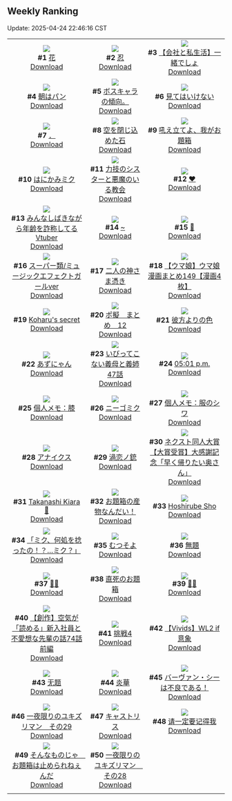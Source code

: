 ## Weekly Ranking
Update: 2025-04-24 22:46:16 CST

|      |      |      |
| :----: | :----: | :----: |
| ![](https://i.pixiv.re/c/240x480/img-master/img/2025/04/18/05/20/04/129421311_p0_master1200.jpg)<br>**#1** [花](https://www.pixiv.net/artworks/129421311)<br>[Download](https://i.pixiv.re/img-original/img/2025/04/18/05/20/04/129421311_p0.jpg) | ![](https://i.pixiv.re/c/240x480/img-master/img/2025/04/18/00/00/16/129414425_p0_master1200.jpg)<br>**#2** [忍](https://www.pixiv.net/artworks/129414425)<br>[Download](https://i.pixiv.re/img-original/img/2025/04/18/00/00/16/129414425_p0.png) | ![](https://i.pixiv.re/c/240x480/img-master/img/2025/04/18/12/00/13/129427307_p0_master1200.jpg)<br>**#3** [【会社と私生活】一緒でしょ](https://www.pixiv.net/artworks/129427307)<br>[Download](https://i.pixiv.re/img-original/img/2025/04/18/12/00/13/129427307_p0.jpg) |
| ![](https://i.pixiv.re/c/240x480/img-master/img/2025/04/18/07/30/02/129423193_p0_master1200.jpg)<br>**#4** [朝はパン](https://www.pixiv.net/artworks/129423193)<br>[Download](https://i.pixiv.re/img-original/img/2025/04/18/07/30/02/129423193_p0.jpg) | ![](https://i.pixiv.re/c/240x480/img-master/img/2025/04/18/03/09/53/129419689_p0_master1200.jpg)<br>**#5** [ボスキャラの傾向。](https://www.pixiv.net/artworks/129419689)<br>[Download](https://i.pixiv.re/img-original/img/2025/04/18/03/09/53/129419689_p0.jpg) | ![](https://i.pixiv.re/c/240x480/img-master/img/2025/04/19/00/24/47/129443243_p0_master1200.jpg)<br>**#6** [見てはいけない](https://www.pixiv.net/artworks/129443243)<br>[Download](https://i.pixiv.re/img-original/img/2025/04/19/00/24/47/129443243_p0.jpg) |
| ![](https://i.pixiv.re/c/240x480/img-master/img/2025/04/18/04/45/31/129414745_p0_master1200.jpg)<br>**#7** [．](https://www.pixiv.net/artworks/129414745)<br>[Download](https://i.pixiv.re/img-original/img/2025/04/18/04/45/31/129414745_p0.png) | ![](https://i.pixiv.re/c/240x480/img-master/img/2025/04/17/00/00/11/129381783_p0_master1200.jpg)<br>**#8** [空を閉じ込めた石](https://www.pixiv.net/artworks/129381783)<br>[Download](https://i.pixiv.re/img-original/img/2025/04/17/00/00/11/129381783_p0.jpg) | ![](https://i.pixiv.re/c/240x480/img-master/img/2025/04/17/12/02/25/129394815_p0_master1200.jpg)<br>**#9** [吼え立てよ、我がお題箱](https://www.pixiv.net/artworks/129394815)<br>[Download](https://i.pixiv.re/img-original/img/2025/04/17/12/02/25/129394815_p0.jpg) |
| ![](https://i.pixiv.re/c/240x480/img-master/img/2025/04/17/00/00/06/129381740_p0_master1200.jpg)<br>**#10** [はにかみミク](https://www.pixiv.net/artworks/129381740)<br>[Download](https://i.pixiv.re/img-original/img/2025/04/17/00/00/06/129381740_p0.png) | ![](https://i.pixiv.re/c/240x480/img-master/img/2025/04/18/18/59/46/129436467_p0_master1200.jpg)<br>**#11** [力技のシスターと悪魔のいる教会](https://www.pixiv.net/artworks/129436467)<br>[Download](https://i.pixiv.re/img-original/img/2025/04/18/18/59/46/129436467_p0.jpg) | ![](https://i.pixiv.re/c/240x480/img-master/img/2025/04/17/00/16/09/129382811_p0_master1200.jpg)<br>**#12** [♥](https://www.pixiv.net/artworks/129382811)<br>[Download](https://i.pixiv.re/img-original/img/2025/04/17/00/16/09/129382811_p0.jpg) |
| ![](https://i.pixiv.re/c/240x480/img-master/img/2025/04/18/21/36/31/129442633_p0_master1200.jpg)<br>**#13** [みんなしばきながら年齢を詐称してるVtuber](https://www.pixiv.net/artworks/129442633)<br>[Download](https://i.pixiv.re/img-original/img/2025/04/18/21/36/31/129442633_p0.png) | ![](https://i.pixiv.re/c/240x480/img-master/img/2025/04/18/00/26/15/129415764_p0_master1200.jpg)<br>**#14** [~](https://www.pixiv.net/artworks/129415764)<br>[Download](https://i.pixiv.re/img-original/img/2025/04/18/00/26/15/129415764_p0.jpg) | ![](https://i.pixiv.re/c/240x480/img-master/img/2025/04/17/17/03/44/129400136_p0_master1200.jpg)<br>**#15** [🌸](https://www.pixiv.net/artworks/129400136)<br>[Download](https://i.pixiv.re/img-original/img/2025/04/17/17/03/44/129400136_p0.png) |
| ![](https://i.pixiv.re/c/240x480/img-master/img/2025/04/18/18/57/40/129436415_p0_master1200.jpg)<br>**#16** [スーパー類/ミュージックエフェクトガールver](https://www.pixiv.net/artworks/129436415)<br>[Download](https://i.pixiv.re/img-original/img/2025/04/18/18/57/40/129436415_p0.jpg) | ![](https://i.pixiv.re/c/240x480/img-master/img/2025/04/19/21/52/08/129481630_p0_master1200.jpg)<br>**#17** [二人の神さま憑き](https://www.pixiv.net/artworks/129481630)<br>[Download](https://i.pixiv.re/img-original/img/2025/04/19/21/52/08/129481630_p0.jpg) | ![](https://i.pixiv.re/c/240x480/img-master/img/2025/04/18/00/00/27/129414499_p0_master1200.jpg)<br>**#18** [【ウマ娘】ウマ娘漫画まとめ149【漫画4枚】](https://www.pixiv.net/artworks/129414499)<br>[Download](https://i.pixiv.re/img-original/img/2025/04/18/00/00/27/129414499_p0.jpg) |
| ![](https://i.pixiv.re/c/240x480/img-master/img/2025/04/18/03/54/32/129420318_p0_master1200.jpg)<br>**#19** [Koharu's secret](https://www.pixiv.net/artworks/129420318)<br>[Download](https://i.pixiv.re/img-original/img/2025/04/18/03/54/32/129420318_p0.jpg) | ![](https://i.pixiv.re/c/240x480/img-master/img/2025/04/17/23/49/20/129413883_p0_master1200.jpg)<br>**#20** [ポ擬　まとめ　12](https://www.pixiv.net/artworks/129413883)<br>[Download](https://i.pixiv.re/img-original/img/2025/04/17/23/49/20/129413883_p0.png) | ![](https://i.pixiv.re/c/240x480/img-master/img/2025/04/18/06/57/02/129422602_p0_master1200.jpg)<br>**#21** [彼方よりの色](https://www.pixiv.net/artworks/129422602)<br>[Download](https://i.pixiv.re/img-original/img/2025/04/18/06/57/02/129422602_p0.jpg) |
| ![](https://i.pixiv.re/c/240x480/img-master/img/2025/04/18/00/02/12/129414760_p0_master1200.jpg)<br>**#22** [あずにゃん](https://www.pixiv.net/artworks/129414760)<br>[Download](https://i.pixiv.re/img-original/img/2025/04/18/00/02/12/129414760_p0.png) | ![](https://i.pixiv.re/c/240x480/img-master/img/2025/04/19/06/54/36/129457612_p0_master1200.jpg)<br>**#23** [いびってこない義母と義姉 47話](https://www.pixiv.net/artworks/129457612)<br>[Download](https://i.pixiv.re/img-original/img/2025/04/19/06/54/36/129457612_p0.jpg) | ![](https://i.pixiv.re/c/240x480/img-master/img/2025/04/19/00/01/09/129448691_p0_master1200.jpg)<br>**#24** [05:01 p.m.](https://www.pixiv.net/artworks/129448691)<br>[Download](https://i.pixiv.re/img-original/img/2025/04/19/00/01/09/129448691_p0.jpg) |
| ![](https://i.pixiv.re/c/240x480/img-master/img/2025/04/17/06/00/06/129389330_p0_master1200.jpg)<br>**#25** [個人メモ：膝](https://www.pixiv.net/artworks/129389330)<br>[Download](https://i.pixiv.re/img-original/img/2025/04/17/06/00/06/129389330_p0.jpg) | ![](https://i.pixiv.re/c/240x480/img-master/img/2025/04/17/01/12/50/129383662_p0_master1200.jpg)<br>**#26** [ニーゴミク](https://www.pixiv.net/artworks/129383662)<br>[Download](https://i.pixiv.re/img-original/img/2025/04/17/01/12/50/129383662_p0.jpg) | ![](https://i.pixiv.re/c/240x480/img-master/img/2025/04/19/06/00/08/129456806_p0_master1200.jpg)<br>**#27** [個人メモ：服のシワ](https://www.pixiv.net/artworks/129456806)<br>[Download](https://i.pixiv.re/img-original/img/2025/04/19/06/00/08/129456806_p0.jpg) |
| ![](https://i.pixiv.re/c/240x480/img-master/img/2025/04/18/00/00/08/129414369_p0_master1200.jpg)<br>**#28** [アナイクス](https://www.pixiv.net/artworks/129414369)<br>[Download](https://i.pixiv.re/img-original/img/2025/04/18/00/00/08/129414369_p0.png) | ![](https://i.pixiv.re/c/240x480/img-master/img/2025/04/18/12/09/54/129427593_p0_master1200.jpg)<br>**#29** [渦恋ノ銃](https://www.pixiv.net/artworks/129427593)<br>[Download](https://i.pixiv.re/img-original/img/2025/04/18/12/09/54/129427593_p0.jpg) | ![](https://i.pixiv.re/c/240x480/img-master/img/2025/04/18/00/09/00/129415098_p0_master1200.jpg)<br>**#30** [ネクスト同人大賞【大賞受賞】大感謝記念「早く帰りたい奥さん」](https://www.pixiv.net/artworks/129415098)<br>[Download](https://i.pixiv.re/img-original/img/2025/04/18/00/09/00/129415098_p0.jpg) |
| ![](https://i.pixiv.re/c/240x480/img-master/img/2025/04/18/06/10/22/129422001_p0_master1200.jpg)<br>**#31** [Takanashi Kiara 🧡](https://www.pixiv.net/artworks/129422001)<br>[Download](https://i.pixiv.re/img-original/img/2025/04/18/06/10/22/129422001_p0.jpg) | ![](https://i.pixiv.re/c/240x480/img-master/img/2025/04/17/12/05/27/129394870_p0_master1200.jpg)<br>**#32** [お題箱の産物なんだい！](https://www.pixiv.net/artworks/129394870)<br>[Download](https://i.pixiv.re/img-original/img/2025/04/17/12/05/27/129394870_p0.jpg) | ![](https://i.pixiv.re/c/240x480/img-master/img/2025/04/18/00/00/16/129414428_p0_master1200.jpg)<br>**#33** [Hoshirube Sho](https://www.pixiv.net/artworks/129414428)<br>[Download](https://i.pixiv.re/img-original/img/2025/04/18/00/00/16/129414428_p0.jpg) |
| ![](https://i.pixiv.re/c/240x480/img-master/img/2025/04/18/00/00/24/129414484_p0_master1200.jpg)<br>**#34** [「ミク、何処を捻ったの！？…ミク？」](https://www.pixiv.net/artworks/129414484)<br>[Download](https://i.pixiv.re/img-original/img/2025/04/18/00/00/24/129414484_p0.jpg) | ![](https://i.pixiv.re/c/240x480/img-master/img/2025/04/18/14/14/29/129429905_p0_master1200.jpg)<br>**#35** [むつそよ](https://www.pixiv.net/artworks/129429905)<br>[Download](https://i.pixiv.re/img-original/img/2025/04/18/14/14/29/129429905_p0.jpg) | ![](https://i.pixiv.re/c/240x480/img-master/img/2025/04/19/22/27/09/129483138_p0_master1200.jpg)<br>**#36** [無題](https://www.pixiv.net/artworks/129483138)<br>[Download](https://i.pixiv.re/img-original/img/2025/04/19/22/27/09/129483138_p0.png) |
| ![](https://i.pixiv.re/c/240x480/img-master/img/2025/04/17/12/51/47/129395638_p0_master1200.jpg)<br>**#37** [💙💙](https://www.pixiv.net/artworks/129395638)<br>[Download](https://i.pixiv.re/img-original/img/2025/04/17/12/51/47/129395638_p0.jpg) | ![](https://i.pixiv.re/c/240x480/img-master/img/2025/04/18/19/24/26/129437425_p0_master1200.jpg)<br>**#38** [直死のお題箱](https://www.pixiv.net/artworks/129437425)<br>[Download](https://i.pixiv.re/img-original/img/2025/04/18/19/24/26/129437425_p0.jpg) | ![](https://i.pixiv.re/c/240x480/img-master/img/2025/04/18/00/00/11/129414393_p0_master1200.jpg)<br>**#39** [🤍💙](https://www.pixiv.net/artworks/129414393)<br>[Download](https://i.pixiv.re/img-original/img/2025/04/18/00/00/11/129414393_p0.png) |
| ![](https://i.pixiv.re/c/240x480/img-master/img/2025/04/17/18/59/22/129403302_p0_master1200.jpg)<br>**#40** [【創作】空気が「読める」新入社員と不愛想な先輩の話74話前編](https://www.pixiv.net/artworks/129403302)<br>[Download](https://i.pixiv.re/img-original/img/2025/04/17/18/59/22/129403302_p0.jpg) | ![](https://i.pixiv.re/c/240x480/img-master/img/2025/04/18/21/06/35/129441472_p0_master1200.jpg)<br>**#41** [挑戦4](https://www.pixiv.net/artworks/129441472)<br>[Download](https://i.pixiv.re/img-original/img/2025/04/18/21/06/35/129441472_p0.png) | ![](https://i.pixiv.re/c/240x480/img-master/img/2025/04/18/11/56/42/129427170_p0_master1200.jpg)<br>**#42** [【Vivids】WL2 if 意象](https://www.pixiv.net/artworks/129427170)<br>[Download](https://i.pixiv.re/img-original/img/2025/04/18/11/56/42/129427170_p0.jpg) |
| ![](https://i.pixiv.re/c/240x480/img-master/img/2025/04/18/00/59/47/129416836_p0_master1200.jpg)<br>**#43** [无题](https://www.pixiv.net/artworks/129416836)<br>[Download](https://i.pixiv.re/img-original/img/2025/04/18/00/59/47/129416836_p0.png) | ![](https://i.pixiv.re/c/240x480/img-master/img/2025/04/18/19/37/28/129437838_p0_master1200.jpg)<br>**#44** [炎華](https://www.pixiv.net/artworks/129437838)<br>[Download](https://i.pixiv.re/img-original/img/2025/04/18/19/37/28/129437838_p0.jpg) | ![](https://i.pixiv.re/c/240x480/img-master/img/2025/04/18/02/14/35/129418687_p0_master1200.jpg)<br>**#45** [バーヴァン・シーは不良である！](https://www.pixiv.net/artworks/129418687)<br>[Download](https://i.pixiv.re/img-original/img/2025/04/18/02/14/35/129418687_p0.jpg) |
| ![](https://i.pixiv.re/c/240x480/img-master/img/2025/04/18/19/53/59/129438400_p0_master1200.jpg)<br>**#46** [一夜限りのユキズリマン　その29](https://www.pixiv.net/artworks/129438400)<br>[Download](https://i.pixiv.re/img-original/img/2025/04/18/19/53/59/129438400_p0.png) | ![](https://i.pixiv.re/c/240x480/img-master/img/2025/04/18/05/12/28/129421220_p0_master1200.jpg)<br>**#47** [キャストリス](https://www.pixiv.net/artworks/129421220)<br>[Download](https://i.pixiv.re/img-original/img/2025/04/18/05/12/28/129421220_p0.png) | ![](https://i.pixiv.re/c/240x480/img-master/img/2025/04/18/00/26/05/129415758_p0_master1200.jpg)<br>**#48** [请一定要记得我](https://www.pixiv.net/artworks/129415758)<br>[Download](https://i.pixiv.re/img-original/img/2025/04/18/00/26/05/129415758_p0.jpg) |
| ![](https://i.pixiv.re/c/240x480/img-master/img/2025/04/18/19/23/35/129437396_p0_master1200.jpg)<br>**#49** [そんなものじゃ　お題箱は止められねぇんだ](https://www.pixiv.net/artworks/129437396)<br>[Download](https://i.pixiv.re/img-original/img/2025/04/18/19/23/35/129437396_p0.jpg) | ![](https://i.pixiv.re/c/240x480/img-master/img/2025/04/17/21/05/11/129407758_p0_master1200.jpg)<br>**#50** [一夜限りのユキズリマン　その28](https://www.pixiv.net/artworks/129407758)<br>[Download](https://i.pixiv.re/img-original/img/2025/04/17/21/05/11/129407758_p0.png) |
|      |

